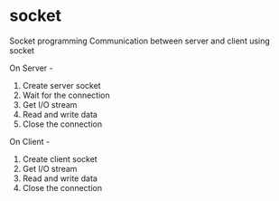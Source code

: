 # socket
Socket programming
Communication between server and client using socket

On Server -
1) Create server socket
2) Wait for the connection
3) Get I/O stream
4) Read and write data
5) Close the connection

On Client -
1) Create client socket
2) Get I/O stream
3) Read and write data
4) Close the connection
